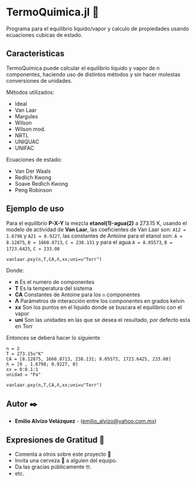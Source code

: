 # TermoQuimica.jl 🧪
Programa para el equilibrio liquido/vapor y calculo de propiedades usando ecuaciones cubicas de estado.

## Caracteristicas
TermoQuimica puede calcular el equilibrio liquido y vapor de n componentes, haciendo uso de distintos métodos y sin hacer molestas conversiones de unidades.

Métodos utilizados:
* Ideal
* Van Laar
* Margules
* Wilson
* Wilson mod.
* NRTL
* UNIQUAC
* UNIFAC

Ecuaciones de estado:
* Van Der Waals
* Redlich Kwong
* Soave Redlich Kwong
* Peng Robinson

## Ejemplo de uso
Para el equilibrio **P-X-Y** la mezcla **etanol(1)-agua(2)** a 273.15 K, usando el modelo de actividad de **Van Laar**, las coeficientes de Van Laar son: `A12 = 1.6798` y `A21 = 0.9227`, las constantes de Antoine para el etanol son: `A = 8.12875`, `B = 1660.8713`, `C = 238.131` y para el agua `A = 8.05573`, `B = 1723.6425`, `C = 233.08`

````
vanlaar.pxy(n,T,CA,Λ,xx;uni=u"Torr")
````
Donde: 
* **n** Es el numero de componentes
* **T** Es la temperatura del sistema
* **CA** Constantes de Antoine para los `n` componentes
* **Λ** Parámetros de interacción entre los componentes en grados kelvin
* **xx** Son los puntos en el liquido donde se buscara el equilibrio con el vapor
* **uni** Son las unidades en las que se desea el resultado, por defecto esta en Torr

Entonces se deberá hacer lo siguiente
````
n = 2
T = 273.15u"K"
CA = [8.12875, 1660.8713, 238.131; 8.05573, 1723.6425, 233.08]
Λ = [0 , 1.6798; 0.9227, 0]
xx = 0:0.1:1
unidad = "Pa"

vanlaar.pxy(n,T,CA,Λ,xx;uni=u"Torr")
````

## Autor ✒️

* **Emilio Alvizo Velázquez** - (emilio_alvizo@yahoo.com.mx)

## Expresiones de Gratitud 🎁

* Comenta a otros sobre este proyecto 📢
* Invita una cerveza 🍺 a alguien del equipo. 
* Da las gracias públicamente 🤓.
* etc.